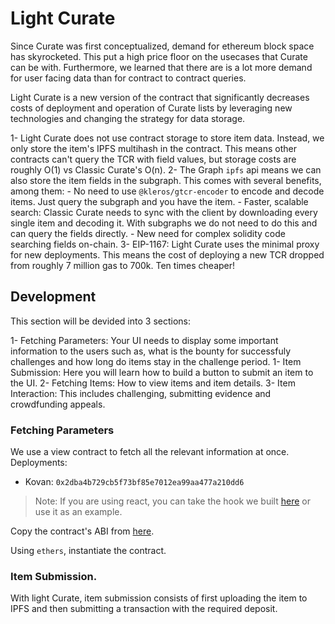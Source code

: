 # Light Curate

Since Curate was first conceptualized, demand for ethereum block space has skyrocketed. This put a high price floor on the usecases that Curate can be with. Furthermore, we learned that there are is a lot more demand for user facing data than for contract to contract queries.

Light Curate is a new version of the contract that significantly decreases costs of deployment and operation of Curate lists by leveraging new technologies and changing the strategy for data storage.

1- Light Curate does not use contract storage to store item data. Instead, we only store the item's IPFS multihash in the contract. This means other contracts can't query the TCR with field values, but storage costs are roughly O(1) vs Classic Curate's O(n).
2- The Graph `ipfs` api means we can also store the item fields in the subgraph. This comes with several benefits, among them: - No need to use `@kleros/gtcr-encoder` to encode and decode items. Just query the subgraph and you have the item. - Faster, scalable search: Classic Curate needs to sync with the client by downloading every single item and decoding it. With subgraphs we do not need to do this and can query the fields directly. - New need for complex solidity code searching fields on-chain.
3- EIP-1167: Light Curate uses the minimal proxy for new deployments. This means the cost of deploying a new TCR dropped from roughly 7 million gas to 700k. Ten times cheaper!

## Development

This section will be devided into 3 sections:

1- Fetching Parameters: Your UI needs to display some important information to the users such as, what is the bounty for successfuly challenges and how long do items stay in the challenge period.
1- Item Submission: Here you will learn how to build a button to submit an item to the UI.
2- Fetching Items: How to view items and item details.
3- Item Interaction: This includes challenging, submitting evidence and crowdfunding appeals.

### Fetching Parameters

We use a view contract to fetch all the relevant information at once.
Deployments:

- Kovan: `0x2dba4b729cb5f73bf85e7012ea99aa477a210dd6`

> Note: If you are using react, you can take the hook we built [here](https://github.com/kleros/light-gtcr-example/blob/master/src/hooks/tcr-view.js) or use it as an example.

Copy the contract's ABI from [here](../../.gitbook/assets/light-gtcr-view-abi.json).

Using `ethers`, instantiate the contract.

### Item Submission.

With light Curate, item submission consists of first uploading the item to IPFS and then submitting a transaction with the required deposit.
